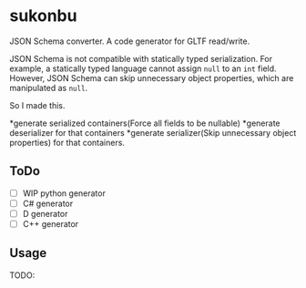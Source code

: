 # sukonbu

JSON Schema converter.
A code generator for GLTF read/write.

JSON Schema is not compatible with statically typed serialization.
For example, a statically typed language cannot assign `null` to an `int` field.
However, JSON Schema can skip unnecessary object properties, which are manipulated as `null`.

So I made this.

*generate serialized containers(Force all fields to be nullable)
*generate deserializer for that containers
*generate serializer(Skip unnecessary object properties) for that containers.

## ToDo

* [ ] WIP python generator
* [ ] C# generator
* [ ] D generator
* [ ] C++ generator

## Usage

TODO:

